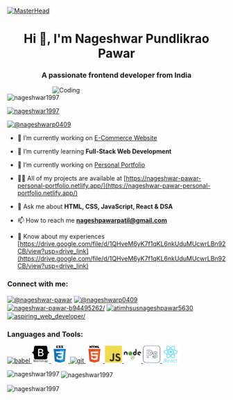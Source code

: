 [![MasterHead](https://www.creativeitinstitute.com/images/course/course_1663052056.jpg)](https://rishavchanda.io)

<h1 align="center">Hi 👋, I'm Nageshwar Pundlikrao Pawar</h1>
<h3 align="center">A passionate frontend developer from India</h3>
<img img align="right" alt="Coding" width="400" src="https://www.shootdartsolutions.com/img/service/web-design.gif" />

<p align="left"> <img src="https://komarev.com/ghpvc/?username=nageshwar1997&label=Profile%20views&color=0e75b6&style=flat" alt="nageshwar1997" /> </p>

<p align="left"> <a href="https://github.com/ryo-ma/github-profile-trophy"><img src="https://github-profile-trophy.vercel.app/?username=nageshwar1997" alt="nageshwar1997" /></a> </p>

<p align="left"> <a href="https://twitter.com/@nageshwarp0409" target="blank"><img src="https://img.shields.io/twitter/follow/@nageshwarp0409?logo=twitter&style=for-the-badge" alt="@nageshwarp0409" /></a> </p>

- 🔭 I’m currently working on [E-Commerce Website](https://shopify-by-nageshwar-pawar.netlify.app/)

- 🌱 I’m currently learning **Full-Stack Web Development**

- 🔭 I’m currently working on [Personal Portfolio](https://nageshwar-pawar-personal-portfolio.netlify.app/)

- 👨‍💻 All of my projects are available at [https://nageshwar-pawar-personal-portfolio.netlify.app/](https://nageshwar-pawar-personal-portfolio.netlify.app/)

- 💬 Ask me about **HTML, CSS, JavaScript, React & DSA**

- 📫 How to reach me **nageshpawarpatil@gmail.com**

- 📄 Know about my experiences [https://drive.google.com/file/d/1QHveM6yK7f1qKL6nkUduMUcwrLBn92CB/view?usp=drive_link](https://drive.google.com/file/d/1QHveM6yK7f1qKL6nkUduMUcwrLBn92CB/view?usp=drive_link)

<h3 align="left">Connect with me:</h3>
<p align="left">
<a href="https://codepen.io/@nageshwar-pawar" target="blank"><img align="center" src="https://raw.githubusercontent.com/rahuldkjain/github-profile-readme-generator/master/src/images/icons/Social/codepen.svg" alt="@nageshwar-pawar" height="30" width="40" /></a>
<a href="https://twitter.com/@nageshwarp0409" target="blank"><img align="center" src="https://raw.githubusercontent.com/rahuldkjain/github-profile-readme-generator/master/src/images/icons/Social/twitter.svg" alt="@nageshwarp0409" height="30" width="40" /></a>
<a href="https://linkedin.com/in/nageshwar-pawar-b94495262/" target="blank"><img align="center" src="https://raw.githubusercontent.com/rahuldkjain/github-profile-readme-generator/master/src/images/icons/Social/linked-in-alt.svg" alt="nageshwar-pawar-b94495262/" height="30" width="40" /></a>
<a href="https://fb.com/atimhsusnageshpawar5630" target="blank"><img align="center" src="https://raw.githubusercontent.com/rahuldkjain/github-profile-readme-generator/master/src/images/icons/Social/facebook.svg" alt="atimhsusnageshpawar5630" height="30" width="40" /></a>
<a href="https://instagram.com/aspiring_web_developer/" target="blank"><img align="center" src="https://raw.githubusercontent.com/rahuldkjain/github-profile-readme-generator/master/src/images/icons/Social/instagram.svg" alt="aspiring_web_developer/" height="30" width="40" /></a>
</p>

<h3 align="left">Languages and Tools:</h3>
<p align="left"> <a href="https://babeljs.io/" target="_blank" rel="noreferrer"> <img src="https://www.vectorlogo.zone/logos/babeljs/babeljs-icon.svg" alt="babel" width="40" height="40"/> </a> <a href="https://getbootstrap.com" target="_blank" rel="noreferrer"> <img src="https://raw.githubusercontent.com/devicons/devicon/master/icons/bootstrap/bootstrap-plain-wordmark.svg" alt="bootstrap" width="40" height="40"/> </a> <a href="https://www.w3schools.com/css/" target="_blank" rel="noreferrer"> <img src="https://raw.githubusercontent.com/devicons/devicon/master/icons/css3/css3-original-wordmark.svg" alt="css3" width="40" height="40"/> </a> <a href="https://git-scm.com/" target="_blank" rel="noreferrer"> <img src="https://www.vectorlogo.zone/logos/git-scm/git-scm-icon.svg" alt="git" width="40" height="40"/> </a> <a href="https://www.w3.org/html/" target="_blank" rel="noreferrer"> <img src="https://raw.githubusercontent.com/devicons/devicon/master/icons/html5/html5-original-wordmark.svg" alt="html5" width="40" height="40"/> </a> <a href="https://developer.mozilla.org/en-US/docs/Web/JavaScript" target="_blank" rel="noreferrer"> <img src="https://raw.githubusercontent.com/devicons/devicon/master/icons/javascript/javascript-original.svg" alt="javascript" width="40" height="40"/> </a> <a href="https://nodejs.org" target="_blank" rel="noreferrer"> <img src="https://raw.githubusercontent.com/devicons/devicon/master/icons/nodejs/nodejs-original-wordmark.svg" alt="nodejs" width="40" height="40"/> </a> <a href="https://www.photoshop.com/en" target="_blank" rel="noreferrer"> <img src="https://raw.githubusercontent.com/devicons/devicon/master/icons/photoshop/photoshop-line.svg" alt="photoshop" width="40" height="40"/> </a> <a href="https://reactjs.org/" target="_blank" rel="noreferrer"> <img src="https://raw.githubusercontent.com/devicons/devicon/master/icons/react/react-original-wordmark.svg" alt="react" width="40" height="40"/> </a> </p>

<p><img align="left" src="https://github-readme-stats.vercel.app/api/top-langs?username=nageshwar1997&show_icons=true&locale=en&layout=compact" alt="nageshwar1997" /></p>

<p>&nbsp;<img align="center" src="https://github-readme-stats.vercel.app/api?username=nageshwar1997&show_icons=true&locale=en" alt="nageshwar1997" /></p>

<p><img align="center" src="https://github-readme-streak-stats.herokuapp.com/?user=nageshwar1997&" alt="nageshwar1997" /></p>
